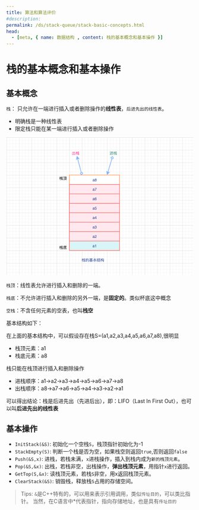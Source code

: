 ```yaml
---
title: 算法和算法评价
#description:
permalink: /ds/stack-queue/stack-basic-concepts.html
head:
  - [meta, { name: 数据结构 , content: 栈的基本概念和基本操作 }]
---
```


# 栈的基本概念和基本操作

## 基本概念

`栈`： 只允许在一端进行插入或者删除操作的**线性表**，`后进先出的线性表`。

- 明确栈是一种线性表
- 限定栈只能在某一端进行插入或者删除操作

![栈的顺序结构](images/栈的基本结构.png)

`栈顶`：线性表允许进行插入和删除的一端。

`栈底`：不允许进行插入和删除的另外一端，是**固定的**。类似杯底这中概念

`空栈`：不含任何元素的空表，也叫**栈空**

基本结构如下：

在上面的基本结构中，可以假设存在栈S=(a1,a2,a3,a4,a5,a6,a7,a8),很明显

- 栈顶元素：a1
- 栈底元素：a8

栈只能在栈顶进行插入和删除操作

- 进栈顺序：a1->a2->a3->a4->a5->a6->a7->a8
- 出栈顺序：a8->a7->a6->a5->a4->a3->a2->a1

可以得出结论：栈是后进先出（先进后出），即：LIFO（Last In First Out），也可以叫**后进先出的线性表**

## 基本操作

- `InitStack(&S)`: 初始化一个空栈`S`，栈顶指针初始化为-1
- `StackEmpty(S)`: 判断一个栈是否为空，如果栈空则返回`true`,否则返回`false`
- `Push(&S,x)`: 进栈，若栈未满，`x`进栈操作，插入到栈内成为`新的栈顶元素`。
- `Pop(&S,&x)`: 出栈，若栈非空，出栈操作，**弹出栈顶元素**，用指针`x`进行返回。
- `GetTop(S,&x)`: 读栈顶元素，若栈`S`非空，用x返回栈顶元素。
- `ClearStack(&S)`: 销毁栈，释放栈`S`占用的存储空间。

> Tips: `&`是C++特有的，可以用来表示引用调用，类似`传址目的`，可以类比指针。 当然，在C语言中\*代表指针，指向存储地址，也是具有`传址目的`
